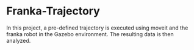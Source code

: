 # Franka-Trajectory
In this project, a pre-defined trajectory is executed using moveit and the franka robot in the Gazebo environment. The resulting data is then analyzed.
